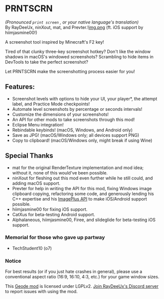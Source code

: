 # <cy>PRNTSCRN</c>

<c-AAAAAA>*(Pronounced  `print screen` , or your native language's translation)*</c>\
<c-e0e0e0>By</c> <c-009d9d>Ray</c><c-00ffff>Dee</c><c-009d9d>Ux</c><c-e0e0e0>,</c> <c-00ff00>nin</c><c-2222ff>X</c><c-00ff00>out</c><c-e0e0e0>,</c> <c-ff6666>mat</c><c-e0e0e0>, and</c> <c-7d7dff>Prev</c><c-ffa040>ter</c><c-e0e0e0>.</c>\![img.png](img.png)
<c-e0e0e0>(ft. iOS support by</c> <c-fcb5ff>hiim</c><c-00c8ff>jasmine</c><c-fcb5ff>00</c><c-e0e0e0>!)</c>

A screenshot tool inspired by Minecraft's F2 key!

Tired of that clunky three-key screenshot hotkey? Don't like the window shadows in macOS's windowed screenshots? Scrambling to hide items in DevTools to take the perfect screenshot?

Let <cy>PRNTSCRN</c> make the screenshotting process easier for you!

## Features:
- <cs>Screenshot levels</c> with options to <cy>hide</c> <cl>your UI</c>, <co>your</c> <cj>player</c>*, <cf>the attempt label</c>, and <cg>Practice Mode checkpoints</c>!
- <cs>Automate level screenshots</c> by percentage or seconds intervals!
- <cs>Customize the dimensions</c> of your screenshots!
- <cs>An API</c> for other mods to take screenshots through this mod!
- <c-40a2f5>Eclipse Menu</c> integration!
- <cc>Rebindable</c> keybinds! (macOS, Windows, and Android only)
- <cc>Save as JPG</c>! (macOS/Windows only; all devices support PNG)
- <cc>Copy to clipboard</c>! (macOS/Windows only, <c-ffaaaa>might break if using Wine</c>)

## Special Thanks
- <c-ff6666>mat</c> for the original RenderTexture implementation and mod idea; without it, none of this would've been possible.
- <c-00ff00>nin</c><c-2222ff>X</c><c-00ff00>out</c> for fleshing out this mod even further while he still could, and adding macOS support.
- <c-7d7dff>Prev</c><c-ffa040>ter</c> for help in writing the API for this mod, fixing Windows image clipboard copying, refactoring some code, and generously lending his C++ expertise and his [ImagePlus API](mod:prevter.imageplus) to make iOS/Android support possible.
- <c-fcb5ff>hiim</c><c-00c8ff>jasmine</c><c-fcb5ff>00</c> for fixing iOS support.
- <c-ff4444>CatXus</c> for beta-testing Android support.
- <c-4c6e5d>Alp</c><c-73ab90>ha</c><c-bc419c>la</c><c-ce6087>n</c><c-ec9667>e</c><c-fcfc78>o</c><c-83da96>u</c><c-80d5dc>s</c>, <c-fcb5ff>hiim</c><c-00c8ff>jasmine</c><c-fcb5ff>00</c>, <c-7d00ff>Firee</c>, and <c-b680ff>slideglide</c> for beta-testing iOS support.

### Memorial for those who gave up partway

- <c-ff7d00>Tech</c><c-ffb900>Student</c><c-ff7d00>10</c> (o7)

### Notice

For best results (or if you just hate crashes in general), please use a conventional aspect ratio (16:9, 16:10, 4:3, etc.) for your game window sizes.

This [Geode mod](https://geode-sdk.org) is licensed under LGPLv2. [Join RayDeeUx's Discord server](https://discord.gg/WqZBYdBWZW) to report issues with using the mod.
